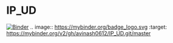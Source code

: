 # IP_UD
[![Binder](https://mybinder.org/badge_logo.svg)](https://mybinder.org/v2/gh/avinash0612/IP_UD.git/master)
.. image:: https://mybinder.org/badge_logo.svg :target: https://mybinder.org/v2/gh/avinash0612/IP_UD.git/master
